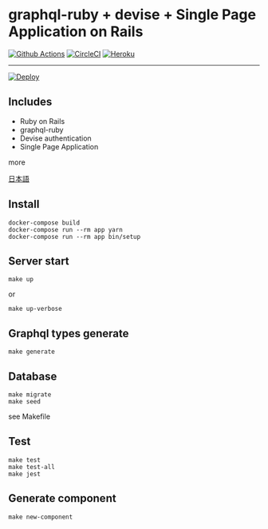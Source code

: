 # graphql-ruby + devise + Single Page Application on Rails

[![Github Actions](https://github.com/shwld/graphql-ruby-on-rails-with-spa/workflows/rspec/badge.svg)](https://github.com/shwld/graphql-ruby-on-rails-with-spa/actions)
[![CircleCI](https://circleci.com/gh/shwld/graphql-ruby-on-rails-with-spa.svg?style=svg)](https://circleci.com/gh/shwld/graphql-ruby-on-rails-with-spa)
[![Heroku](https://heroku-badge.herokuapp.com/?app=graphql-ruby-on-rails-with-spa)](https://graphql-ruby-on-rails-with-spa.herokuapp.com)

---

[![Deploy](https://www.herokucdn.com/deploy/button.svg)](https://heroku.com/deploy?template=https://github.com/shwld/graphql-ruby-on-rails-with-spa)

## Includes

- Ruby on Rails
- graphql-ruby
- Devise authentication
- Single Page Application

more

[日本語](/docs/ja/README.md)

## Install

```
docker-compose build
docker-compose run --rm app yarn
docker-compose run --rm app bin/setup
```

## Server start

```
make up
```

or 

```
make up-verbose
```

## Graphql types generate

```
make generate
```

## Database

```
make migrate
make seed
```

see Makefile

## Test

```
make test
make test-all
make jest
```

## Generate component

```
make new-component
```
